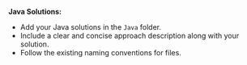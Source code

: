 **Java Solutions:**
  - Add your Java solutions in the `Java` folder.
  - Include a clear and concise approach description along with your solution.
  - Follow the existing naming conventions for files.
